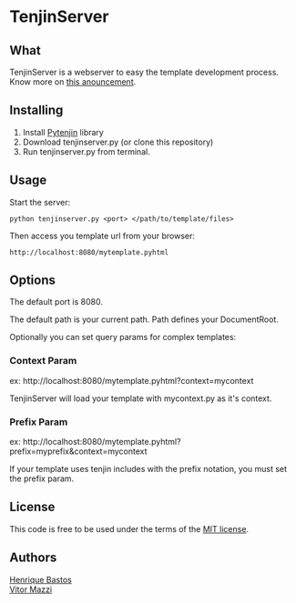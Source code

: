 # TenjinServer

## What

TenjinServer is a webserver to easy the template development process.
Know more on [this anouncement][post].

## Installing

1. Install [Pytenjin][ptj] library
2. Download tenjinserver.py (or clone this repository)
3. Run tenjinserver.py from terminal.

## Usage

Start the server:

    python tenjinserver.py <port> </path/to/template/files>

Then access you template url from your browser:

    http://localhost:8080/mytemplate.pyhtml

## Options

The default port is 8080.

The default path is your current path. Path defines your DocumentRoot.

Optionally you can set query params for complex templates:

### Context Param

  ex: http://localhost:8080/mytemplate.pyhtml?context=mycontext

TenjinServer will load your template with mycontext.py as it's context.

### Prefix Param

  ex: http://localhost:8080/mytemplate.pyhtml?prefix=myprefix&context=mycontext

If your template uses tenjin includes with the prefix notation, you must set the prefix param.

## License

This code is free to be used under the terms of the [MIT license][mit].

## Authors

[Henrique Bastos][hb]  
[Vitor Mazzi][vm]

[hb]:		http://henriquebastos.net
[mit]:	http://www.opensource.org/licenses/mit-license.php
[post]: http://henriquebastos.net/post/speed-up-pytenjin-template-creation-with-tenjin-server
[ptj]:  http://www.kuwata-lab.com/tenjin/pytenjin-users-guide.html#installation
[vm]:   http://vitormazzi.livejournal.com

